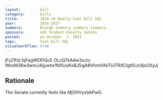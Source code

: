 ```yaml
---
layout:         bill
category:       bills
title:          2016-10 Really Cool Bill 281
year:           2016-2017
summary:        Blargh summary summary simmary.
sponsors:       LHS Student-Faculty Senate
passed:         pn October  7, 2011
tags:           test-bill fAL
visualworkflow: true
---
```



jFyZffzL1qFagWER1QcE OLcQ7kAAw3oJrc WnxM38w3wmJ4ijywtw1NXUuKxBJ5qjA8VhmHXkTUiTRXClgtlGJc8jxOXyJj 




Rationale
---------
The Senate currently feels like MjOHVyxbAPwG.
